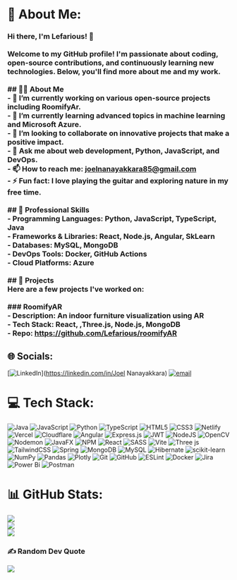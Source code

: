# 💫 About Me:
### Hi there, I'm Lefarious! 👋<br><br>Welcome to my GitHub profile! I'm passionate about coding, open-source contributions, and continuously learning new technologies. Below, you'll find more about me and my work.<br><br>## 🧑‍💻 About Me<br>- 🔭 I’m currently working on various open-source projects including RoomifyAr.<br>- 🌱 I’m currently learning advanced topics in machine learning and Microsoft Azure.<br>- 👯 I’m looking to collaborate on innovative projects that make a positive impact.<br>- 💬 Ask me about web development, Python, JavaScript, and DevOps.<br>- 📫 How to reach me: joelnanayakkara85@gmail.com<br>- ⚡ Fun fact: I love playing the guitar and exploring nature in my free time.<br><br>## 💼 Professional Skills<br>- **Programming Languages:** Python, JavaScript, TypeScript, Java<br>- **Frameworks & Libraries:** React, Node.js, Angular, SkLearn<br>- **Databases:** MySQL,  MongoDB<br>- **DevOps Tools:** Docker, GitHub Actions<br>- **Cloud Platforms:**  Azure<br><br>## 🌟 Projects<br>Here are a few projects I've worked on:<br><br>### RoomifyAR<br>- **Description:** An indoor furniture visualization using AR<br>- **Tech Stack:** React, ,Three.js, Node.js, MongoDB<br>- **Repo:** https://github.com/Lefarious/roomifyAR


## 🌐 Socials:
[![LinkedIn](https://img.shields.io/badge/LinkedIn-%230077B5.svg?logo=linkedin&logoColor=white)](https://linkedin.com/in/Joel Nanayakkara) [![email](https://img.shields.io/badge/Email-D14836?logo=gmail&logoColor=white)](mailto:joelnanayakkara85@gmail.com) 

# 💻 Tech Stack:
![Java](https://img.shields.io/badge/java-%23ED8B00.svg?style=flat-square&logo=openjdk&logoColor=white) ![JavaScript](https://img.shields.io/badge/javascript-%23323330.svg?style=flat-square&logo=javascript&logoColor=%23F7DF1E) ![Python](https://img.shields.io/badge/python-3670A0?style=flat-square&logo=python&logoColor=ffdd54) ![TypeScript](https://img.shields.io/badge/typescript-%23007ACC.svg?style=flat-square&logo=typescript&logoColor=white) ![HTML5](https://img.shields.io/badge/html5-%23E34F26.svg?style=flat-square&logo=html5&logoColor=white) ![CSS3](https://img.shields.io/badge/css3-%231572B6.svg?style=flat-square&logo=css3&logoColor=white) ![Netlify](https://img.shields.io/badge/netlify-%23000000.svg?style=flat-square&logo=netlify&logoColor=#00C7B7) ![Vercel](https://img.shields.io/badge/vercel-%23000000.svg?style=flat-square&logo=vercel&logoColor=white) ![Cloudflare](https://img.shields.io/badge/Cloudflare-F38020?style=flat-square&logo=Cloudflare&logoColor=white) ![Angular](https://img.shields.io/badge/angular-%23DD0031.svg?style=flat-square&logo=angular&logoColor=white) ![Express.js](https://img.shields.io/badge/express.js-%23404d59.svg?style=flat-square&logo=express&logoColor=%2361DAFB) ![JWT](https://img.shields.io/badge/JWT-black?style=flat-square&logo=JSON%20web%20tokens) ![NodeJS](https://img.shields.io/badge/node.js-6DA55F?style=flat-square&logo=node.js&logoColor=white) ![OpenCV](https://img.shields.io/badge/opencv-%23white.svg?style=flat-square&logo=opencv&logoColor=white) ![Nodemon](https://img.shields.io/badge/NODEMON-%23323330.svg?style=flat-square&logo=nodemon&logoColor=%BBDEAD) ![JavaFX](https://img.shields.io/badge/javafx-%23FF0000.svg?style=flat-square&logo=javafx&logoColor=white) ![NPM](https://img.shields.io/badge/NPM-%23CB3837.svg?style=flat-square&logo=npm&logoColor=white) ![React](https://img.shields.io/badge/react-%2320232a.svg?style=flat-square&logo=react&logoColor=%2361DAFB) ![SASS](https://img.shields.io/badge/SASS-hotpink.svg?style=flat-square&logo=SASS&logoColor=white) ![Vite](https://img.shields.io/badge/vite-%23646CFF.svg?style=flat-square&logo=vite&logoColor=white) ![Three js](https://img.shields.io/badge/threejs-black?style=flat-square&logo=three.js&logoColor=white) ![TailwindCSS](https://img.shields.io/badge/tailwindcss-%2338B2AC.svg?style=flat-square&logo=tailwind-css&logoColor=white) ![Spring](https://img.shields.io/badge/spring-%236DB33F.svg?style=flat-square&logo=spring&logoColor=white) ![MongoDB](https://img.shields.io/badge/MongoDB-%234ea94b.svg?style=flat-square&logo=mongodb&logoColor=white) ![MySQL](https://img.shields.io/badge/mysql-4479A1.svg?style=flat-square&logo=mysql&logoColor=white) ![Hibernate](https://img.shields.io/badge/Hibernate-59666C?style=flat-square&logo=Hibernate&logoColor=white) ![scikit-learn](https://img.shields.io/badge/scikit--learn-%23F7931E.svg?style=flat-square&logo=scikit-learn&logoColor=white) ![NumPy](https://img.shields.io/badge/numpy-%23013243.svg?style=flat-square&logo=numpy&logoColor=white) ![Pandas](https://img.shields.io/badge/pandas-%23150458.svg?style=flat-square&logo=pandas&logoColor=white) ![Plotly](https://img.shields.io/badge/Plotly-%233F4F75.svg?style=flat-square&logo=plotly&logoColor=white) ![Git](https://img.shields.io/badge/git-%23F05033.svg?style=flat-square&logo=git&logoColor=white) ![GitHub](https://img.shields.io/badge/github-%23121011.svg?style=flat-square&logo=github&logoColor=white) ![ESLint](https://img.shields.io/badge/ESLint-4B3263?style=flat-square&logo=eslint&logoColor=white) ![Docker](https://img.shields.io/badge/docker-%230db7ed.svg?style=flat-square&logo=docker&logoColor=white) ![Jira](https://img.shields.io/badge/jira-%230A0FFF.svg?style=flat-square&logo=jira&logoColor=white) ![Power Bi](https://img.shields.io/badge/power_bi-F2C811?style=flat-square&logo=powerbi&logoColor=black) ![Postman](https://img.shields.io/badge/Postman-FF6C37?style=flat-square&logo=postman&logoColor=white)
# 📊 GitHub Stats:
![](https://github-readme-stats.vercel.app/api?username=Lefarious&theme=dark&hide_border=true&include_all_commits=true&count_private=true)<br/>
![](https://nirzak-streak-stats.vercel.app/?user=Lefarious&theme=dark&hide_border=true)<br/>
![](https://github-readme-stats.vercel.app/api/top-langs/?username=Lefarious&theme=dark&hide_border=true&include_all_commits=true&count_private=true&layout=compact)

### ✍️ Random Dev Quote
![](https://quotes-github-readme.vercel.app/api?type=horizontal&theme=radical)

<!-- Proudly created with GPRM ( https://gprm.itsvg.in ) -->
